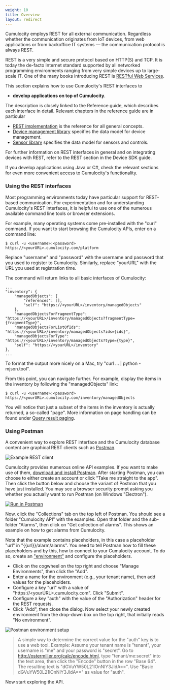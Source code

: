 ```yaml
---
weight: 10
title: Overview
layout: redirect
---
```


Cumulocity employs REST for all external communication. Regardless whether the communication originates from IoT devices, from web applications or from backoffice IT systems — the communication protocol is always REST.

REST is a very simple and secure protocol based on HTTP(S) and TCP. It is today the de-facto Internet standard supported by all networked programming environments ranging from very simple devices up to large-scale IT. One of the many books introducing REST is [RESTful Web Services](http://oreilly.com/catalog/9780596529260).

This section explains how to use Cumulocity's REST interfaces to

-   **develop applications on top of Cumulocity**.

The description is closely linked to the Reference guide, which describes each interface in detail. Relevant chapters in the reference guide are in particular

-   [REST implementation](/guides/reference/rest-implementation) is the reference for all general concepts.
-   [Device management library](/guides/reference/device-management) specifies the data model for device management.
-   [Sensor library](/guides/reference/sensor-library) specifies the data model for sensors and controls.

For further information on REST interfaces in general and on integrating devices with REST, refer to the REST section in the Device SDK guide. 

If you develop applications using Java or C#, check the relevant sections for even more convenient access to Cumulocity's functionality. 


### Using the REST interfaces

Most programming environments today have particular support for REST-based communication. For experimentation and for understanding Cumulocity's REST interfaces, it is helpful to use one of the numerous available command line tools or browser extensions.

For example, many operating systems come pre-installed with the "curl" command. If you want to start browsing the Cumulocity APIs, enter on a command line:

	$ curl -u <username>:<password> https://<yourURL>.cumulocity.com/platform

Replace "username" and "password" with the username and password that you used to register to Cumulocity. Similarly, replace "yourURL" with the URL you used at registration time. 

The command will return links to all basic interfaces of Cumulocity:

	...
    "inventory": {
        "managedObjects": {
            "references": [], 
            "self": "https://<yourURL>/inventory/managedObjects"
        }, 
        "managedObjectsForFragmentType": "https://<yourURL>/inventory/managedObjects?fragmentType={fragmentType}", 
        "managedObjectsForListOfIds": "https://<yourURL>/inventory/managedObjects?ids={ids}", 
        "managedObjectsForType": "https://<yourURL>/inventory/managedObjects?type={type}", 
        "self": "https://<yourURL>/inventory"
    },
    ...

To format the output more nicely on a Mac, try "curl ... | python -mjson.tool".

From this point, you can navigate further. For example, display the items in the inventory by following the "managedObjects" link:

    $ curl -u <username>:<password> https://<yourURL>.cumulocity.com/inventory/managedObjects

You will notice that just a subset of the items in the inventory is actually returned, a so-called "page". More information on page handling can be found under [Query result paging](/guides/reference/rest-implementation#paging).

### Using Postman

A convenient way to explore REST interface and the Cumulocity database content are graphical REST clients such as [Postman](https://www.getpostman.com/).

![Example REST client](/guides/images/rest/postman.png)

Cumulocity provides numerous online API examples. If you want to make use of them, [download and install Postman](https://www.getpostman.com/). After starting Postman, you can choose to either create an account or click "Take me straight to the app". Then click the button below and choose the variant of Postman that you have just installed. You may see a browser security prompt asking you whether you actually want to run Postman (on Windows "Electron").

[![Run in Postman](https://run.pstmn.io/button.svg)](https://app.getpostman.com/run-collection/7c7d00719ab238097686)

Now, click the "Collections" tab on the top left of Postman. You should see a folder "Cumulocity API" with the examples. Open that folder and the sub-folder "Alarms", then click on "Get collection of alarms". This shows an example on how to get alarms from Cumulocity. 

Note that the example contains placeholders, in this case a placeholder "url" in "{{url}}/alarm/alarms". You need to tell Postman how to fill these placeholders and by this, how to connect to your Cumulocity account. To do so, create an ["environment"](https://www.getpostman.com/docs/environments) and configure the placeholders.

* Click on the cogwheel on the top right and choose "Manage Environments", then click the "Add".
* Enter a name for the environment (e.g., your tenant name), then add values for the placeholders.
* Configure a key "url" with a value of "https://&lt;yourURL&gt;.cumulocity.com". Click "Submit".
* Configure a key "auth" with the value of the "Authorization" header for the REST requests.
* Click "Add", then close the dialog. Now select your newly created environment from the drop-down box on the top right, that initially reads "No environment".

<img src="/guides/images/rest/postmanenvironment.png" alt="Postman environment setup" style="max-width: 50%">

> A simple way to determine the correct value for the "auth" key is to use a web tool. Example: Assume your tenant name is "tenant", your username is "me" and your password is "secret". Go to http://ostermiller.org/calc/encode.html, type "tenant/me:secret" into the text area, then click the "Encode" button in the row "Base 64". The resulting text is "dGVuYW50L21lOnNlY3JldA==". Use "Basic dGVuYW50L21lOnNlY3JldA==" as value for "auth".

Now start exploring the API.
